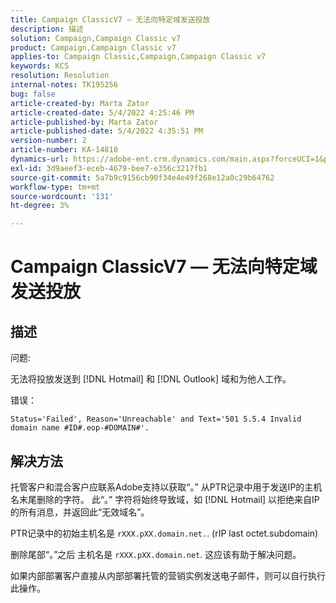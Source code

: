 ```yaml
---
title: Campaign ClassicV7 — 无法向特定域发送投放
description: 描述
solution: Campaign,Campaign Classic v7
product: Campaign,Campaign Classic v7
applies-to: Campaign Classic,Campaign,Campaign Classic v7
keywords: KCS
resolution: Resolution
internal-notes: TK195256
bug: false
article-created-by: Marta Zator
article-created-date: 5/4/2022 4:25:46 PM
article-published-by: Marta Zator
article-published-date: 5/4/2022 4:35:51 PM
version-number: 2
article-number: KA-14810
dynamics-url: https://adobe-ent.crm.dynamics.com/main.aspx?forceUCI=1&pagetype=entityrecord&etn=knowledgearticle&id=071673d8-c6cb-ec11-a7b5-6045bd00d4f5
exl-id: 3d9aeef3-eceb-4679-bee7-e356c3217fb1
source-git-commit: 5a7b9c9156cb90f34e4e49f268e12a0c29b64762
workflow-type: tm+mt
source-wordcount: '131'
ht-degree: 3%

---
```


# Campaign ClassicV7 — 无法向特定域发送投放

## 描述


问题:

无法将投放发送到 [!DNL Hotmail] 和 [!DNL Outlook] 域和为他人工作。

错误：

`Status='Failed', Reason='Unreachable' and Text='501 5.5.4 Invalid domain name #ID#.eop-#DOMAIN#'.`


## 解决方法


托管客户和混合客户应联系Adobe支持以获取“。” 从PTR记录中用于发送IP的主机名末尾删除的字符。 此“。” 字符将始终导致域，如 [!DNL Hotmail] 以拒绝来自IP的所有消息，并返回此“无效域名”。

PTR记录中的初始主机名是 `rXXX.pXX.domain.net.`. (rIP last octet.subdomain)

删除尾部“。”之后 主机名是 `rXXX.pXX.domain.net`. 这应该有助于解决问题。

如果内部部署客户直接从内部部署托管的营销实例发送电子邮件，则可以自行执行此操作。
